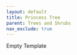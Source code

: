 ```yaml
---
layout: default
title: Princess Tree
parent: Trees and Shrubs
nav_exclude: true
---
```


Empty Template